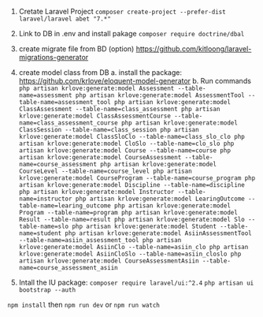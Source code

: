 1. Cretate Laravel Project
`composer create-project --prefer-dist laravel/laravel abet "7.*"`
2. Link to DB in .env and install pakage `composer require doctrine/dbal`


3. create migrate file from BD (option)
https://github.com/kitloong/laravel-migrations-generator

4. create model class from DB
a. install the package: https://github.com/krlove/eloquent-model-generator
b. Run commands
`
php artisan krlove:generate:model Assessment --table-name=assessment
php artisan krlove:generate:model AssessmentTool --table-name=assessment_tool
php artisan krlove:generate:model ClassAssessment --table-name=class_assessment
php artisan krlove:generate:model ClassAssessmentCourse --table-name=class_assessment_course
php artisan krlove:generate:model ClassSession --table-name=class_session
php artisan krlove:generate:model ClassSloClo --table-name=class_slo_clo
php artisan krlove:generate:model CloSlo --table-name=clo_slo
php artisan krlove:generate:model Course --table-name=course
php artisan krlove:generate:model CourseAssessment --table-name=course_assessment
php artisan krlove:generate:model CourseLevel --table-name=course_level
php artisan krlove:generate:model CourseProgram --table-name=course_program
php artisan krlove:generate:model Discipline --table-name=discipline
php artisan krlove:generate:model Instructor --table-name=instructor
php artisan krlove:generate:model LearingOutcome --table-name=learing_outcome
php artisan krlove:generate:model Program --table-name=program
php artisan krlove:generate:model Result --table-name=result
php artisan krlove:generate:model Slo --table-name=slo
php artisan krlove:generate:model Student --table-name=student
php artisan krlove:generate:model AsiinAssessmentTool --table-name=asiin_assessment_tool
php artisan krlove:generate:model AsiinClo --table-name=asiin_clo
php artisan krlove:generate:model AsiinCloSlo --table-name=asiin_closlo
php artisan krlove:generate:model CourseAssessmentAsiin --table-name=course_assessment_asiin
`


5. Intall the IU package:
`composer require laravel/ui:^2.4`
`php artisan ui bootstrap --auth`

`npm install`
then
`npm run dev`
or
`npm run watch`
